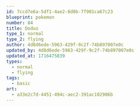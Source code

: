 ```yaml
---
id: 7ccd7e6a-5df1-4ae2-8d0b-7f901ca67c23
blueprint: pokemon
number: 84
title: Doduo
type_1: normal
type_2: flying
author: 4d8d6ede-5963-429f-9c2f-74b897007e0c
updated_by: 4d8d6ede-5963-429f-9c2f-74b897007e0c
updated_at: 1716475839
types:
  - normal
  - flying
tags:
  - basic
art:
  - a33e2c7d-4451-494c-aec2-391ac102906b
---
```

